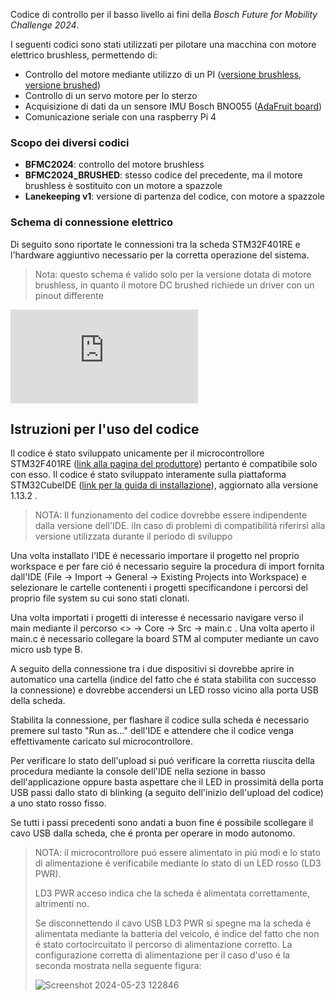 Codice di controllo per il basso livello ai fini della _Bosch Future for Mobility Challenge 2024_.

I seguenti codici sono stati utilizzati per pilotare una macchina con motore elettrico brushless, permettendo di:
- Controllo del motore mediante utilizzo di un PI ([versione brushless](https://www.hobbywing.com/en/products/quicrunfusionse.html), [versione brushed]())
- Controllo di un servo motore per lo sterzo
- Acquisizione di dati da un sensore IMU Bosch BNO055 ([AdaFruit board](https://learn.adafruit.com/adafruit-bno055-absolute-orientation-sensor))
- Comunicazione seriale con una raspberry Pi 4

### Scopo dei diversi codici
- **BFMC2024**: controllo del motore brushless
- **BFMC2024_BRUSHED**: stesso codice del precedente, ma il motore brushless è sostituito con un motore a spazzole
- **Lanekeeping v1**: versione di partenza del codice, con motore a spazzole

### Schema di connessione elettrico
Di seguito sono riportate le connessioni tra la scheda STM32F401RE e l'hardware aggiuntivo necessario per la corretta operazione del sistema. 

> Nota: questo schema é valido solo per la versione dotata di motore brushless, in quanto il motore DC brushed richiede un driver con un pinout differente

![schema.pdf](https://github.com/Engel30/BFMC2024/files/15400843/schema.pdf)

## Istruzioni per l'uso del codice

Il codice é stato sviluppato unicamente per il microcontrollore STM32F401RE ([link alla pagina del produttore](https://www.st.com/en/evaluation-tools/nucleo-f401re.html)) pertanto é compatibile solo con esso. Il codice é stato sviluppato interamente sulla piattaforma STM32CubeIDE ([link per la guida di installazione](https://www.st.com/resource/en/user_manual/um2563-stm32cubeide-installation-guide-stmicroelectronics.pdf)), aggiornato alla versione 1.13.2 . 

> NOTA: Il funzionamento del codice dovrebbe essere indipendente dalla versione dell'IDE. iIn caso di problemi di compatibilitá riferirsi alla versione utilizzata durante il periodo di sviluppo

Una volta installato l'IDE é necessario importare il progetto nel proprio workspace e per fare ció é necessario seguire la procedura di import fornita dall'IDE (File -> Import -> General -> Existing Projects into Workspace) e selezionare le cartelle contenenti i progetti specificandone i percorsi del proprio file system su cui sono stati clonati.

Una volta importati i progetti di interesse é necessario navigare verso il main mediante il percorso <<Progetto>> -> Core -> Src -> main.c . 
Una volta aperto il main.c é necessario collegare la board STM al computer mediante un cavo micro usb type B. 

A seguito della connessione tra i due dispositivi si dovrebbe aprire in automatico una cartella (indice del fatto che é stata stabilita con successo la connessione) e dovrebbe accendersi un LED rosso vicino alla porta USB della scheda. 

Stabilita la connessione, per flashare il codice sulla scheda é necessario premere sul tasto "Run as..." dell'IDE e attendere che il codice venga effettivamente caricato sul microcontrollore. 

Per verificare lo stato dell'upload si puó verificare la corretta riuscita della procedura mediante la console dell'IDE nella sezione in basso dell'applicazione oppure basta aspettare che il LED in prossimitá della porta USB passi dallo stato di blinking (a seguito dell'inizio dell'upload del codice) a uno stato rosso fisso. 

Se tutti i passi precedenti sono andati a buon fine é possibile scollegare il cavo USB dalla scheda, che é pronta per operare in modo autonomo.

> NOTA: il microcontrollore puó essere alimentato in piú modi e lo stato di alimentazione é verificabile mediante lo stato di un LED rosso (LD3 PWR).
>
> LD3 PWR acceso indica che la scheda é alimentata correttamente, altrimenti no.
>
> Se disconnettendo il cavo USB LD3 PWR si spegne ma la scheda é alimentata mediante la batteria del veicolo, é indice del fatto che non é stato cortocircuitato il percorso di alimentazione corretto. La configurazione corretta di alimentazione per il caso d'uso é la seconda mostrata nella seguente figura:
> 
> ![Screenshot 2024-05-23 122846](https://github.com/Engel30/BFMC2024/assets/149259996/86354dbd-96cf-4ab6-a22b-86d42d11abf6)
>
